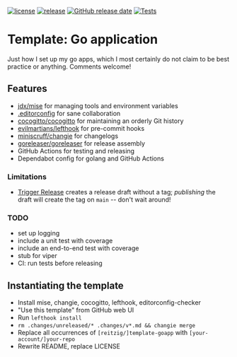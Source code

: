 <!-- editorconfig-checker-disable -->
[![license](https://img.shields.io/github/license/reitzig/template-goapp.svg)](https://github.com/reitzig/template-goapp/blob/master/LICENSE)
[![release](https://img.shields.io/github/release/reitzig/template-goapp.svg)](https://github.com/reitzig/template-goapp/releases/latest)
[![GitHub release date](https://img.shields.io/github/release-date/reitzig/template-goapp.svg)](https://github.com/reitzig/template-goapp/releases)
[![Tests](https://github.com/reitzig/template-goapp/actions/workflows/test.yaml/badge.svg)](https://github.com/reitzig/template-goapp/actions/workflows/test.yaml)
<!-- editorconfig-checker-enable -->

# Template: Go application

Just how I set up my go apps,
which I most certainly do not claim to be best practice or anything.
Comments welcome!

## Features

- [jdx/mise](https://github.com/jdx/mise)
  for managing tools and environment variables
- [.editorconfig](https://editorconfig.org/)
  for sane collaboration
- [cocogitto/cocogitto](https://github.com/cocogitto/cocogitto)
  for maintaining an orderly Git history
- [evilmartians/lefthook](https://github.com/evilmartians/lefthook)
  for pre-commit hooks
- [miniscruff/changie](https://github.com/miniscruff/changie)
  for changelogs
- [goreleaser/goreleaser](https://github.com/goreleaser/goreleaser)
  for release assembly
- GitHub Actions for testing and releasing
- Dependabot config for golang and GitHub Actions

### Limitations

- [Trigger Release](.github/workflows/trigger-release.yaml)
  creates a release draft without a tag;
  _publishing_ the draft will create the tag on `main` 
  -- don't wait around!

### TODO

- set up logging
- include a unit test with coverage
- include an end-to-end test with coverage
- stub for viper
- CI: run tests before releasing

## Instantiating the template

- Install mise, changie, cocogitto, lefthook, editorconfig-checker
- "Use this template" from GitHub web UI
- Run `lefthook install`
- `rm .changes/unreleased/* .changes/v*.md && changie merge`
- Replace all occurrences of `[reitzig/]template-goapp` with `[your-account/]your-repo`
- Rewrite README, replace LICENSE
